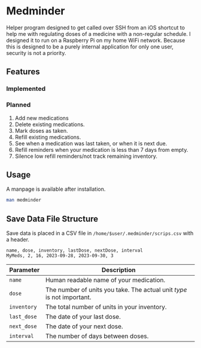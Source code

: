 #  Medminder

Helper program designed to get called over SSH from an iOS shortcut to help me 
with regulating doses of a medicine with a non-regular schedule. I designed it
to run on a Raspberry Pi on my home WiFi network. Because this is designed to
be a purely internal application for only one user, security is not a priority.

## Features
### Implemented
### Planned
1. Add new medications
1. Delete existing medications.
1. Mark doses as taken.
1. Refill existing medications.
1. See when a medication was last taken, or when it is next due.
1. Refill reminders when your medication is less than 7 days from empty.
1. Silence low refill reminders/not track remaining inventory.

## Usage
A manpage is available after installation.

```sh
man medminder
```

## Save Data File Structure
Save data is placed in a CSV file in `/home/$user/.medminder/scrips.csv` with a
header.

```csv
name, dose, inventory, lastDose, nextDose, interval
MyMeds, 2, 16, 2023-09-28, 2023-09-30, 3
```

| Parameter | Description |
| --- | --- |
| `name` | Human readable name of your medication. |
| `dose` | The number of units you take. The actual unit _type_ is not important. |
| `inventory` | The total number of units in your inventory. |
| `last_dose` | The date of your last dose. |
| `next_dose` | The date of your next dose. |
| `interval` | The number of days between doses. |